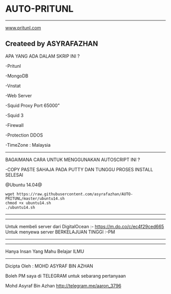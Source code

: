 # AUTO-PRITUNL

-----------------------------------------
www.pritunl.com

Createed by ASYRAFAZHAN
-----------------------------------------

APA YANG ADA DALAM SKRIP INI ?

-Pritunl

-MongoDB

-Vnstat

-Web Server

-Squid Proxy Port 65000"

-Squid 3

-Firewall

-Protection DDOS

-TimeZone : Malaysia

-----------------------------------------

BAGAIMANA CARA UNTUK MENGGUNAKAN AUTOSCRIPT INI ?


-COPY PASTE SAHAJA PADA PUTTY DAN TUNGGU PROSES INSTALL SELESAI


@Ubuntu 14.04@

````````
wget https://raw.githubusercontent.com/asyrafazhan/AUTO-PRITUNL/master/ubuntu14.sh
chmod +x ubuntu14.sh
./ubuntu14.sh
````````

-----------------------------------------


-----------------------------------------

Untuk membeli server dari DigitalOcean :- https://m.do.co/c/ec4f29ced665
Untuk menyewa server BERKELAJUAN TINGGI :-PM 

-----------------------------------------


-----------------------------------------

Hanya Insan Yang Mahu Belajar ILMU

-----------------------------------------

Dicipta Oleh : MOHD ASYRAF BIN AZHAN

Boleh PM saya di TELEGRAM untuk sebarang pertanyaan

Mohd Asyraf Bin Azhan http://telegram.me/aaron_3796

